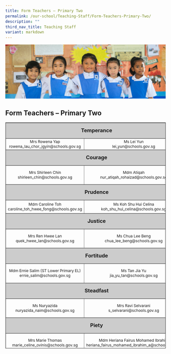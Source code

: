 ```yaml
---
title: Form Teachers – Primary Two
permalink: /our-school/Teaching-Staff/Form-Teachers-Primary-Two/
description: ""
third_nav_title: Teaching Staff
variant: markdown
---
```

![](/images/Banners/banner_ourschool__5_.jpg)
## Form Teachers – Primary Two

<table style="text-align: center; font-size: 12px; border-collapse: collapse; width: 100%; height: 711px;" border="1" width="100%">
<tbody>
<tr style="height: 42px;">
<td style="font-size: 16px; background-color: #cccccc; width: 90%; height: 42px; text-align: center" colspan="3"><strong>Temperance</strong></td>
</tr>
<tr style="height: 9px;">
<td style="width: 32.665%; height: 9px;">Mrs Rowena Yap <br>rowena_lau_chor_jgyin@schools.gov.sg</td>
<td style="width: 31.335%; height: 9px;">Ms Lei Yun<br>lei_yun@schools.gov.sg
</td>
<td style="width: 26%; height: 9px;"></td>
</tr>
<tr style="height: 42px;">
<td style="font-size: 16px; background-color: #cccccc; width: 90%; height: 42px; text-align: center" colspan="3"><strong>Courage</strong></td>
</tr>
<tr style="height: 55px;">
<td style="width: 32.665%; height: 55px;">Mrs Shirleen Chin<br>shirleen_chin@schools.gov.sg</td>
<td style="width: 31.335%; height: 55px;">Mdm Atiqah<br>
nur_atiqah_rohaizad@schools.gov.sg
</td>
<td style="width: 26%; height: 55px;"></td>
</tr>
<tr style="height: 42px;">
<td style="font-size: 16px; background-color: #cccccc; width: 90%; height: 42px; text-align: center" colspan="3"><strong>Prudence</strong></td>
</tr>
<tr style="height: 36px;">
<td style="width: 32.665%; height: 36px;" width="295">Mdm Caroline Toh<br>
caroline_toh_hwee_fong@schools.gov.sg
</td>
<td style="width: 31.335%; height: 36px;" width="32%">Ms Koh Shu Hui Celina<br>koh_shu_hui_celina@schools.gov.sg</td>
<td style="width: 26%; height: 36px;" width="32%"></td>
</tr>
<tr style="height: 42px;">
<td style="font-size: 16px; background-color: #cccccc; width: 90%; height: 42px; text-align: center" colspan="3"><strong>Justice</strong></td>
</tr>
<tr style="height: 55px;">
<td style="width: 32.665%; height: 55px;" width="284">Mrs Ren Hwee Lan<br>
quek_hwee_lan@schools.gov.sg</td>
<td style="width: 31.335%; height: 55px;">Ms Chua Lee Beng<br>
chua_lee_beng@schools.gov.sg
</td>
<td style="width: 26%; height: 55px;"></td>
</tr>
<tr style="height: 42px;">
<td style="font-size: 16px; background-color: #cccccc; width: 90%; height: 42px; text-align: center" colspan="3"><strong>Fortitude</strong></td>
</tr>
<tr style="height: 55px;">
<td style="width: 32.665%; height: 55px;" width="284">Mdm Ernie Salim (ST Lower Primary EL)<br>
ernie_salim@schools.gov.sg
</td>
<td style="width: 26%; height: 55px;">Ms Tan Jia Yu<br>
jia_yu_tan@schools.gov.sg
</td>
</tr>
<tr style="height: 42px;">
<td style="font-size: 16px; background-color: #cccccc; width: 90%; height: 42px; text-align: center" colspan="3"><strong>Steadfast</strong></td>
</tr>
<tr style="height: 55px;">
<td style="width: 32.665%; height: 55px;">Ms Nuryazida<br>
nuryazida_naim@schools.gov.sg
</td>
	<td style="width: 31.335%; height: 55px;">Mrs Ravi Selvarani<br>s_selvarani@schools.gov.sg
</td>
<td style="width: 26%; height: 55px;"></td>
</tr>
<tr style="height: 42px;">
<td style="font-size: 16px; background-color: #cccccc; width: 90%; height: 42px; text-align: center" colspan="3"><strong>Piety</strong></td>
</tr>
<tr style="height: 55.8889px;">
<td style="width: 32.665%; height: 55px;">Mrs Marie Thomas <br>marie_celine_ovinis@schools.gov.sg</td>
<td style="width: 31.335%; height: 55px;">Mdm Heriana Fairus 
Mohamed Ibrahim<br>heriana_fairus_mohamed_ibrahim_a@schools.gov.sg
</td>
</tr>
</tbody>
</table>